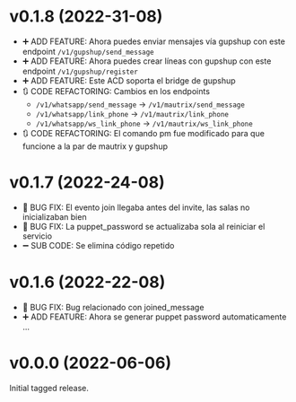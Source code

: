 # v0.1.8 (2022-31-08)
- ➕ ADD FEATURE: Ahora puedes enviar mensajes vía gupshup con este endpoint `/v1/gupshup/send_message`
- ➕ ADD FEATURE: Ahora puedes crear líneas con gupshup con este endpoint `/v1/gupshup/register`
- ➕ ADD FEATURE: Este ACD soporta el bridge de gupshup
- 🔃 CODE REFACTORING: Cambios en los endpoints
    - `/v1/whatsapp/send_message` -> `/v1/mautrix/send_message`
    - `/v1/whatsapp/link_phone` -> `/v1/mautrix/link_phone`
    - `/v1/whatsapp/ws_link_phone` -> `/v1/mautrix/ws_link_phone`
- 🔃 CODE REFACTORING: El comando pm fue modificado para que funcione a la par de mautrix y gupshup

# v0.1.7 (2022-24-08)

- 🐛 BUG FIX: El evento join llegaba antes del invite, las salas no inicializaban bien
- 🐛 BUG FIX: La puppet_password se actualizaba sola al reiniciar el servicio
- ➖ SUB CODE: Se elimina código repetido

# v0.1.6 (2022-22-08)

- 🐛 BUG FIX: Bug relacionado con joined_message
- ➕ ADD FEATURE: Ahora se generar puppet password automaticamente
...

# v0.0.0 (2022-06-06)

Initial tagged release.
